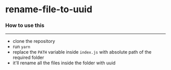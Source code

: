 # rename-file-to-uuid

### How to use this

---
- clone the repository
- run `yarn` 
- replace the `PATH` variable inside `index.js` with absolute path of the required folder
- it'll rename all the files inside the folder with uuid
